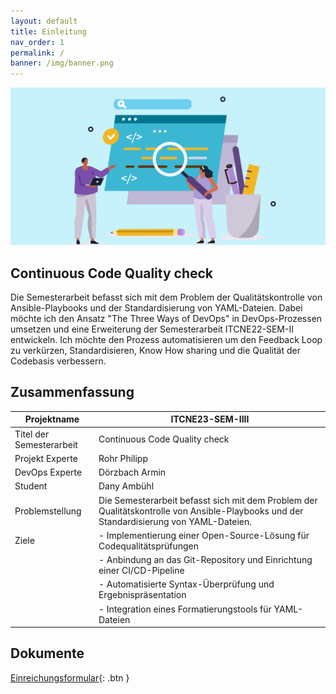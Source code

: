 ```yaml
---
layout: default
title: Einleitung
nav_order: 1
permalink: /
banner: /img/banner.png
---
```

![Custom Banner](/docs/img/banner.png)

## Continuous Code Quality check

Die Semesterarbeit befasst sich mit dem Problem der Qualitätskontrolle von Ansible-Playbooks und der Standardisierung von YAML-Dateien.
Dabei möchte ich den Ansatz "The Three Ways of DevOps" in DevOps-Prozessen umsetzen und eine Erweiterung der Semesterarbeit ITCNE22-SEM-II entwickeln.
Ich möchte den Prozess automatisieren um den Feedback Loop zu verkürzen, Standardisieren, Know How sharing und die Qualität der Codebasis verbessern.

## Zusammenfassung

| Projektname | ITCNE23-SEM-IIII |
|---|---|
| Titel der Semesterarbeit | Continuous Code Quality check  |
| Projekt Experte | Rohr Philipp |
| DevOps Experte | Dörzbach Armin |
| Student | Dany Ambühl  |
| Problemstellung | Die Semesterarbeit befasst sich mit dem Problem der Qualitätskontrolle von Ansible-Playbooks und der Standardisierung von YAML-Dateien.  |
| Ziele  | - Implementierung einer Open-Source-Lösung für Codequalitätsprüfungen |
|   | - Anbindung an das Git-Repository und Einrichtung einer CI/CD-Pipeline |
|   | - Automatisierte Syntax-Überprüfung und Ergebnispräsentation |
|   | - Integration eines Formatierungstools für YAML-Dateien |

## Dokumente

[Einreichungsformular](ITCNE23_Semesterarbeit_4_(Einreichungsformular).pdf){: .btn }
